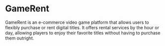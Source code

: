 # GameRent
GameRent is an e-commerce video game platform that allows users to flexibly purchase or rent digital titles. It offers rental services by the hour or day, allowing players to enjoy their favorite titles without having to purchase them outright.
